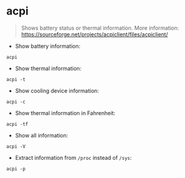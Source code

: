 # acpi

> Shows battery status or thermal information.
> More information: <https://sourceforge.net/projects/acpiclient/files/acpiclient/>

- Show battery information:

`acpi`

- Show thermal information:

`acpi -t`

- Show cooling device information:

`acpi -c`

- Show thermal information in Fahrenheit:

`acpi -tf`

- Show all information:

`acpi -V`

- Extract information from `/proc` instead of `/sys`:

`acpi -p`
